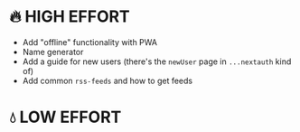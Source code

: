 # 🔥 HIGH EFFORT

- Add "offline" functionality with PWA
- Name generator
- Add a guide for new users (there's the `newUser` page in `...nextauth` kind of)
- Add common `rss-feeds` and how to get feeds

# 💧 LOW EFFORT

